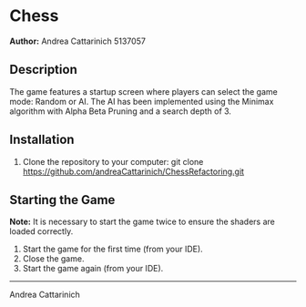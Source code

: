 # Chess 
**Author:** Andrea Cattarinich 5137057

## Description
The game features a startup screen where players can select the game mode: Random or AI. 
The AI has been implemented using the Minimax algorithm with Alpha Beta Pruning and a search depth of 3.

## Installation
1. Clone the repository to your computer:
git clone https://github.com/andreaCattarinich/ChessRefactoring.git



## Starting the Game
**Note:** It is necessary to start the game twice to ensure the shaders are loaded correctly.

1. Start the game for the first time (from your IDE).
2. Close the game.
3. Start the game again (from your IDE).

---

Andrea Cattarinich

